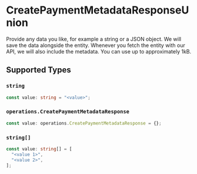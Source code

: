 # CreatePaymentMetadataResponseUnion

Provide any data you like, for example a string or a JSON object. We will save the data alongside the entity. Whenever you fetch the entity with our API, we will also include the metadata. You can use up to approximately 1kB.


## Supported Types

### `string`

```typescript
const value: string = "<value>";
```

### `operations.CreatePaymentMetadataResponse`

```typescript
const value: operations.CreatePaymentMetadataResponse = {};
```

### `string[]`

```typescript
const value: string[] = [
  "<value 1>",
  "<value 2>",
];
```

